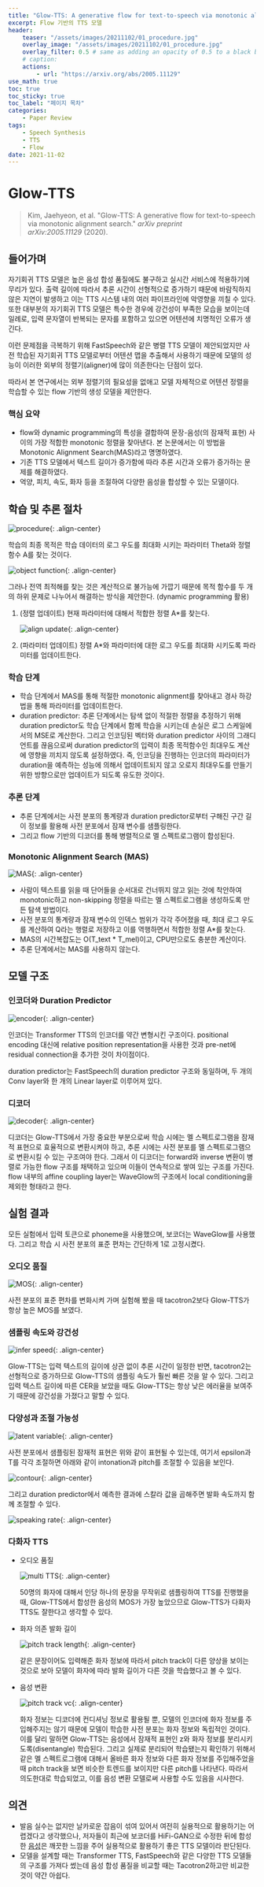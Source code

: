 ```yaml
---
title: "Glow-TTS: A generative flow for text-to-speech via monotonic alignment search"
excerpt: Flow 기반의 TTS 모델
header:
    teaser: "/assets/images/20211102/01_procedure.jpg"
    overlay_image: "/assets/images/20211102/01_procedure.jpg"
    overlay_filter: 0.5 # same as adding an opacity of 0.5 to a black background
    # caption: 
    actions:
        - url: "https://arxiv.org/abs/2005.11129"
use_math: true
toc: true
toc_sticky: true
toc_label: "페이지 목차"
categories: 
    - Paper Review
tags: 
    - Speech Synthesis
    - TTS
    - Flow
date: 2021-11-02
---
```


# Glow-TTS

> Kim, Jaehyeon, et al. "Glow-TTS: A generative flow for text-to-speech via monotonic alignment search." *arXiv preprint arXiv:2005.11129* (2020).

## 들어가며

자기회귀 TTS 모델은 높은 음성 합성 품질에도 불구하고 실시간 서비스에 적용하기에 무리가 있다. 출력 길이에 따라서 추론 시간이 선형적으로 증가하기 때문에 바람직하지 않은 지연이 발생하고 이는 TTS 시스템 내의 여러 파이프라인에 악영향을 끼칠 수 있다. 또한 대부분의 자기회귀 TTS 모델은 특수한 경우에 강건성이 부족한 모습을 보이는데 일례로, 입력 문자열이 반복되는 문자를 포함하고 있으면 어텐션에 치명적인 오류가 생긴다.

이런 문제점을 극복하기 위해 FastSpeech와 같은 병렬 TTS 모델이 제안되었지만 사전 학습된 자기회귀 TTS 모델로부터 어텐션 맵을 추출해서 사용하기 때문에 모델의 성능이 이러한 외부의 정렬기(aligner)에 많이 의존한다는 단점이 있다. 

따라서 본 연구에서는 외부 정렬기의 필요성을 없애고 모델 자체적으로 어텐션 정렬을 학습할 수 있는 flow 기반의 생성 모델을 제안한다.

### 핵심 요약

- flow와 dynamic programming의 특성을 결합하여 문장-음성(의 잠재적 표현) 사이의 가장 적합한 monotonic 정렬을 찾아낸다. 본 논문에서는 이 방법을 Monotonic Alignment Search(MAS)라고 명명하였다.
- 기존 TTS 모델에서 텍스트 길이가 증가함에 따라 추론 시간과 오류가 증가하는 문제를 해결하였다.
- 억양, 피치, 속도, 화자 등을 조절하여 다양한 음성을 합성할 수 있는 모델이다.

## 학습 및 추론 절차

![procedure](/assets/images/20211102/01_procedure.jpg){: .align-center}  

학습의 최종 목적은 학습 데이터의 로그 우도를 최대화 시키는 파라미터 Theta와 정렬 함수 A를 찾는 것이다.

![object function](/assets/images/20211102/02_object_function.jpg){: .align-center}  

그러나 전역 최적해를 찾는 것은 계산적으로 불가능에 가깝기 때문에 목적 함수를 두 개의 하위 문제로 나누어서 해결하는 방식을 제안한다. (dynamic programming 활용)

1. (정렬 업데이트) 현재 파라미터에 대해서 적합한 정렬 A*를 찾는다.
    
    ![align update](/assets/images/20211102/03_align_update.jpg){: .align-center}  
    
2. (파라미터 업데이트) 정렬 A*와 파라미터에 대한 로그 우도를 최대화 시키도록 파라미터를 업데이트한다. 

### 학습 단계

- 학습 단계에서 MAS를 통해 적절한 monotonic alignment를 찾아내고 경사 하강법을 통해 파라미터를 업데이트한다.
- duration predictor: 추론 단계에서는 탐색 없이 적절한 정렬을 추정하기 위해 duration predictor도 학습 단계에서 함께 학습을 시키는데 손실은 로그 스케일에서의 MSE로 계산한다. 그리고 인코딩된 벡터와 duration predictor 사이의 그래디언트를 끊음으로써 duration predictor의 입력이 최종 목적함수인 최대우도 계산에 영향을 끼치지 않도록 설정하였다. 즉, 인코딩을 진행하는 인코더의 파라미터가 duration을 예측하는 성능에 의해서 업데이트되지 않고 오로지 최대우도를 만들기 위한 방향으로만 업데이트가 되도록 유도한 것이다.

### 추론 단계

- 추론 단계에서는 사전 분포의 통계량과 duration predictor로부터 구해진 구간 길이 정보를 활용해 사전 분포에서 잠재 변수를 샘플링한다.
- 그리고 flow 기반의 디코더를 통해 병렬적으로 멜 스펙트로그램이 합성된다.

### Monotonic Alignment Search (MAS)

![MAS](/assets/images/20211102/04_MAS.jpg){: .align-center}  

- 사람이 텍스트를 읽을 때 단어들을 순서대로 건너뛰지 않고 읽는 것에 착안하여 monotonic하고 non-skipping 정렬을 따르는 멜 스펙트로그램을 생성하도록 만든 탐색 방법이다.
- 사전 분포의 통계량과 잠재 변수의 인덱스 범위가 각각 주어졌을 때, 최대 로그 우도를 계산하여 Q라는 행렬로 저장하고 이를 역행하면서 적합한 정렬 A*를 찾는다.
- MAS의 시간복잡도는 O(T_text * T_mel)이고, CPU만으로도 충분한 계산이다.
- 추론 단계에서는 MAS를 사용하지 않는다.

## 모델 구조

### 인코더와 Duration Predictor

![encoder](/assets/images/20211102/05_encoder.jpg){: .align-center}  

인코더는 Transformer TTS의 인코더를 약간 변형시킨 구조이다. positional encoding 대신에 relative position representation을 사용한 것과 pre-net에 residual connection을 추가한 것이 차이점이다. 

duration predictor는 FastSpeech의 duration predictor 구조와 동일하며, 두 개의 Conv layer와 한 개의 Linear layer로 이루어져 있다.

### 디코더

![decoder](/assets/images/20211102/06_decoder.jpg){: .align-center}  

디코더는 Glow-TTS에서 가장 중요한 부분으로써 학습 시에는 멜 스펙트로그램을 잠재적 표현으로 효율적으로 변환시켜야 하고, 추론 시에는 사전 분포를 멜 스펙트로그램으로 변환시킬 수 있는 구조여야 한다. 그래서 이 디코더는 forward와 inverse 변환이 병렬로 가능한 flow 구조를 채택하고 있으며 이들이 연속적으로 쌓여 있는 구조를 가진다. flow 내부의 affine coupling layer는 WaveGlow의 구조에서 local conditioning을 제외한 형태라고 한다. 

## 실험 결과

모든 실험에서 입력 토큰으로 phoneme을 사용했으며, 보코더는 WaveGlow를 사용했다. 그리고 학습 시 사전 분포의 표준 편차는 간단하게 1로 고정시켰다.

### 오디오 품질

![MOS](/assets/images/20211102/07_MOS.jpg){: .align-center}  

사전 분포의 표준 편차를 변화시켜 가며 실험해 봤을 때 tacotron2보다 Glow-TTS가 항상 높은 MOS를 보였다.  

### 샘플링 속도와 강건성

![infer speed](/assets/images/20211102/08_infer_speed.jpg){: .align-center}  

Glow-TTS는 입력 텍스트의 길이에 상관 없이 추론 시간이 일정한 반면, tacotron2는 선형적으로 증가하므로 Glow-TTS의 샘플링 속도가 훨씬 빠른 것을 알 수 있다. 그리고 입력 텍스트 길이에 따른 CER을 보았을 때도 Glow-TTS는 항상 낮은 에러율을 보여주기 때문에 강건성을 가졌다고 말할 수 있다. 

### 다양성과 조절 가능성

![latent variable](/assets/images/20211102/09_latent_variable.jpg){: .align-center}  

사전 분포에서 샘플링된 잠재적 표현은 위와 같이 표현될 수 있는데, 여기서 epsilon과 T를 각각 조절하면 아래와 같이 intonation과 pitch를 조절할 수 있음을 보인다.

![contour](/assets/images/20211102/10_contour.jpg){: .align-center}  

그리고 duration predictor에서 예측한 결과에 스칼라 값을 곱해주면 발화 속도까지 함께 조절할 수 있다.

![speaking rate](/assets/images/20211102/11_speaking_rate.jpg){: .align-center}  

### 다화자 TTS

- 오디오 품질
    
    ![multi TTS](/assets/images/20211102/12_multi_TTS.jpg){: .align-center}  
    
    50명의 화자에 대해서 인당 하나의 문장을 무작위로 샘플링하여 TTS를 진행했을 때, Glow-TTS에서 합성한 음성의 MOS가 가장 높았으므로 Glow-TTS가 다화자 TTS도 잘한다고 생각할 수 있다.
    
- 화자 의존 발화 길이
    
    ![pitch track length](/assets/images/20211102/13_pitch_track_length.jpg){: .align-center}  
    
    같은 문장이어도 입력해준 화자 정보에 따라서 pitch track이 다른 양상을 보이는 것으로 보아 모델이 화자에 따라 발화 길이가 다른 것을 학습했다고 볼 수 있다.
    
- 음성 변환
    
    ![pitch track vc](/assets/images/20211102/14_pitch_track_vc.jpg){: .align-center}  
    
    화자 정보는 디코더에 컨디셔닝 정보로 활용될 뿐, 모델의 인코더에 화자 정보를 주입해주지는 않기 때문에 모델이 학습한 사전 분포는 화자 정보와 독립적인 것이다. 이를 달리 말하면 Glow-TTS는 음성에서 잠재적 표현인 z와 화자 정보를 분리시키도록(disentangle) 학습된다. 그리고 실제로 분리되어 학습됐는지 확인하기 위해서 같은 멜 스펙트로그램에 대해서 올바른 화자 정보와 다른 화자 정보를 주입해주었을 때 pitch track을 보면 비슷한 트렌드를 보이지만 다른 pitch를 나타낸다. 따라서 의도한대로 학습되었고, 이를 음성 변환 모델로써 사용할 수도 있음을 시사한다.
    

## 의견

- 발음 실수는 없지만 날카로운 잡음이 섞여 있어서 여전히 실용적으로 활용하기는 어렵겠다고 생각했으나, 저자들이 최근에 보코더를 HiFi-GAN으로 수정한 뒤에 합성한 [음성](https://jaywalnut310.github.io/glow-tts-demo/index.html)은 깨끗한 느낌을 주어 실용적으로 활용하기 좋은 TTS 모델이라 판단된다.
- 모델을 설계할 때는 Transformer TTS, FastSpeech와 같은 다양한 TTS 모델들의 구조를 가져다 썼는데 음성 합성 품질을 비교할 때는 Tacotron2하고만 비교한 것이 약간 아쉽다.